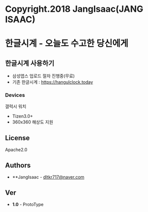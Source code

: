 # Copyright.2018 JangIsaac(JANG ISAAC)

# 한글시계 - 오늘도 수고한 당신에게

## 한글시계 사용하기
+ 삼성앱스 업로드 절차 진행중(무료)
+ 기존 한글시계 : https://hangulclock.today

### Devices
갤럭시 워치
+ Tizen3.0+
+ 360x360 해상도 지원

## License
Apache2.0

## Authors
* **JangIsaac - dltkr717@naver.com

## Ver
* **1.0** - ProtoType

